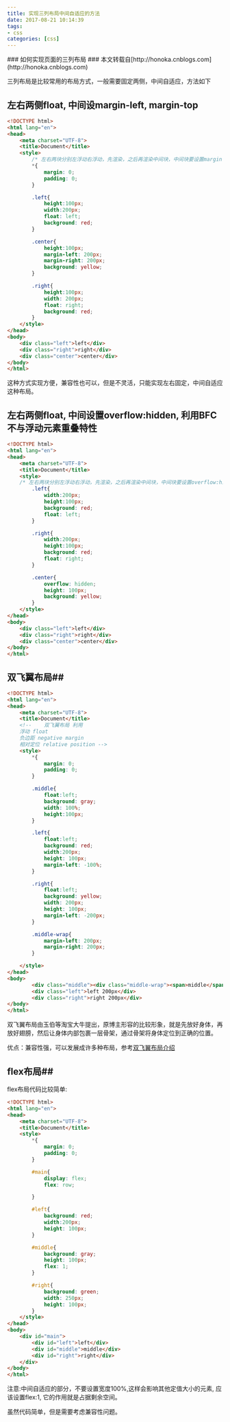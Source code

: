 ```yaml
---
title: 实现三列布局中间自适应的方法
date: 2017-08-21 10:14:39
tags:
- css
categories: [css]
---
```

<p></p>
<!-- more -->
### 如何实现页面的三列布局  ###
本文转载自[http://honoka.cnblogs.com](http://honoka.cnblogs.com)

三列布局是比较常用的布局方式，一般需要固定两侧，中间自适应，方法如下

## 左右两侧float, 中间设margin-left, margin-top ##

```html
<!DOCTYPE html>
<html lang="en">
<head>
    <meta charset="UTF-8">
    <title>Document</title>
    <style>
        /* 左右两块分别左浮动右浮动，先渲染，之后再渲染中间块，中间块要设置margin-left,margin-right */
        *{
            margin: 0;
            padding: 0;
        }

        .left{
            height:100px;
            width:200px;
            float: left;
            background: red;
        }

        .center{
            height:100px;
            margin-left: 200px;
            margin-right: 200px;
            background: yellow;
        }

        .right{
            height:100px;
            width: 200px;
            float: right;
            background: red;
        }
    </style>
</head>
<body>
    <div class="left">left</div>
    <div class="right">right</div>
    <div class="center">center</div>
</body>
</html>
```

这种方式实现方便，兼容性也可以，但是不灵活，只能实现左右固定，中间自适应这种布局。

## 左右两侧float, 中间设置overflow:hidden, 利用BFC不与浮动元素重叠特性 ##

```html
<!DOCTYPE html>
<html lang="en">
<head>
    <meta charset="UTF-8">
    <title>Document</title>
    <style>
    /* 左右两块分别左浮动右浮动，先渲染，之后再渲染中间块，中间块要设置overflow:hidden; 利用了BFC的不与浮动元素重叠特性*/
        .left{
            width:200px;
            height:100px;
            background: red;
            float: left;
        }

        .right{
            width:200px;
            height:100px;
            background: red;
            float: right;
        }

        .center{
            overflow: hidden;
            height: 100px;
            background: yellow;
        }
    </style>
</head>
<body>
    <div class="left">left</div>
    <div class="right">right</div>
    <div class="center">center</div>
</body>
</html>
```

## 双飞翼布局##

```html
<!DOCTYPE html>
<html lang="en">
<head>
    <meta charset="UTF-8">
    <title>Document</title>
    <!--    双飞翼布局 利用
    浮动 float
    负边距 negative margin
    相对定位 relative position -->
    <style>
        *{
            margin: 0;
            padding: 0;
        }

        .middle{
            float:left;
            background: gray;
            width: 100%;
            height:100px;
        }

        .left{
            float:left;
            background: red;
            width:200px;
            height: 100px;
            margin-left: -100%;
        }

        .right{
            float:left;
            background: yellow;
            width: 200px;
            height: 100px;
            margin-left: -200px;
        }

        .middle-wrap{
            margin-left: 200px;
            margin-right: 200px;
        }

    </style>
</head>
<body>
        <div class="middle"><div class="middle-wrap"><span>middle</span></div></div>
        <div class="left">left 200px</div>
        <div class="right">right 200px</div>
</body>
</html>
```

双飞翼布局由玉伯等淘宝大牛提出，原博主形容的比较形象，就是先放好身体，再放好翅膀，然后让身体内部包裹一层骨架，通过骨架将身体定位到正确的位置。 

优点：兼容性强，可以发展成许多种布局，参考[双飞翼布局介绍](http://www.cnblogs.com/zhrn/p/4464229.html)

## flex布局##
flex布局代码比较简单:
```html
<!DOCTYPE html>
<html lang="en">
<head>
    <meta charset="UTF-8">
    <title>Document</title>
    <style>
        *{
            margin: 0;
            padding: 0;
        }

        #main{
            display: flex;
            flex: row;

        }

        #left{
            background: red;
            width:200px;
            height: 100px;
        }

        #middle{
            background: gray;
            height: 100px;
            flex: 1;
        }

        #right{
            background: green;
            width: 250px;
            height: 100px;
        }
    </style>
</head>
<body>
    <div id="main">
        <div id="left">left</div>
        <div id="middle">middle</div>
        <div id="right">right</div>
    </div>
</body>
</html>
```

注意:中间自适应的部分，不要设置宽度100%,这样会影响其他定值大小的元素, 应该设置flex:1, 它的作用就是占据剩余空间。

虽然代码简单，但是需要考虑兼容性问题。